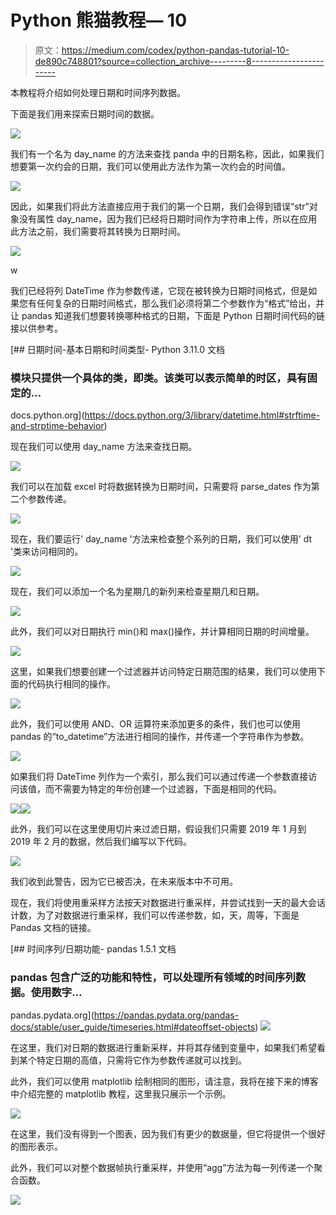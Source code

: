 # Python 熊猫教程— 10

> 原文：<https://medium.com/codex/python-pandas-tutorial-10-de890c748801?source=collection_archive---------8----------------------->

本教程将介绍如何处理日期和时间序列数据。

下面是我们用来探索日期时间的数据。

![](img/7351ec1ba95e49818ca0f04bbc24d9c2.png)

我们有一个名为 day_name 的方法来查找 panda 中的日期名称，因此，如果我们想要第一次约会的日期，我们可以使用此方法作为第一次约会的时间值。

![](img/efa38408a4b7521131b4c076641fc58b.png)

因此，如果我们将此方法直接应用于我们的第一个日期，我们会得到错误“str”对象没有属性 day_name，因为我们已经将日期时间作为字符串上传，所以在应用此方法之前，我们需要将其转换为日期时间。

![](img/1d8944326167ad6936347ba031c15fa4.png)

w

我们已经将列 DateTime 作为参数传递，它现在被转换为日期时间格式，但是如果您有任何复杂的日期时间格式，那么我们必须将第二个参数作为“格式”给出，并让 pandas 知道我们想要转换哪种格式的日期，下面是 Python 日期时间代码的链接以供参考。

 [## 日期时间-基本日期和时间类型- Python 3.11.0 文档

### 模块只提供一个具体的类，即类。该类可以表示简单的时区，具有固定的…

docs.python.org](https://docs.python.org/3/library/datetime.html#strftime-and-strptime-behavior) 

现在我们可以使用 day_name 方法来查找日期。

![](img/2e2608befe5d6e7da26fc18657ec88fe.png)

我们可以在加载 excel 时将数据转换为日期时间，只需要将 parse_dates 作为第二个参数传递。

![](img/e2357a63066571d355238ab065148a7f.png)

现在，我们要运行' day_name '方法来检查整个系列的日期，我们可以使用' dt '类来访问相同的。

![](img/0cecfa0f3b9171e580ba7ebb1fd14289.png)

现在，我们可以添加一个名为星期几的新列来检查星期几和日期。

![](img/4942d754af542286c164c3565a8c6436.png)

此外，我们可以对日期执行 min()和 max()操作，并计算相同日期的时间增量。

![](img/a3dbba87a2cd409897271ca1a6ac8adb.png)

这里，如果我们想要创建一个过滤器并访问特定日期范围的结果，我们可以使用下面的代码执行相同的操作。

![](img/7bb3f79e03f4b272a7460777e854c96a.png)

此外，我们可以使用 AND、OR 运算符来添加更多的条件，我们也可以使用 pandas 的“to_datetime”方法进行相同的操作，并传递一个字符串作为参数。

![](img/1843e5be702f0321e2082a590395ce84.png)

如果我们将 DateTime 列作为一个索引，那么我们可以通过传递一个参数直接访问该值，而不需要为特定的年份创建一个过滤器，下面是相同的代码。

![](img/2f1db660582429b5cef7273f545b1921.png)![](img/6a160633210139d90383532a8f0c07a4.png)

此外，我们可以在这里使用切片来过滤日期，假设我们只需要 2019 年 1 月到 2019 年 2 月的数据，然后我们编写以下代码。

![](img/72de0cf1a87d509be7b90815e2ce0098.png)

我们收到此警告，因为它已被否决，在未来版本中不可用。

现在，我们将使用重采样方法按天对数据进行重采样，并尝试找到一天的最大会话计数，为了对数据进行重采样，我们可以传递参数，如，天，周等，下面是 Pandas 文档的链接。

 [## 时间序列/日期功能- pandas 1.5.1 文档

### pandas 包含广泛的功能和特性，可以处理所有领域的时间序列数据。使用数字…

pandas.pydata.org](https://pandas.pydata.org/pandas-docs/stable/user_guide/timeseries.html#dateoffset-objects) ![](img/30dae5b5049433fd2deff498a653b47c.png)

在这里，我们对日期的数据进行重新采样，并将其存储到变量中，如果我们希望看到某个特定日期的高值，只需将它作为参数传递就可以找到。

此外，我们可以使用 matplotlib 绘制相同的图形，请注意，我将在接下来的博客中介绍完整的 matplotlib 教程，这里我只展示一个示例。

![](img/d0babf0a8b0ef123d7ef16e1243352af.png)

在这里，我们没有得到一个图表，因为我们有更少的数据量，但它将提供一个很好的图形表示。

此外，我们可以对整个数据帧执行重采样，并使用“agg”方法为每一列传递一个聚合函数。

![](img/12aa52cca553240360a98ac7b8882794.png)
